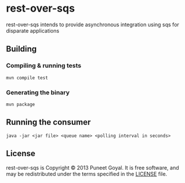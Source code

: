 # rest-over-sqs

rest-over-sqs intends to provide asynchronous integration using sqs for disparate applications 

## Building

### Compiling & running tests

```shell
mvn compile test
```

### Generating the binary

```shell
mvn package
```

## Running the consumer

```shell
java -jar <jar file> <queue name> <polling interval in seconds>
```


## License

rest-over-sqs is Copyright © 2013 Puneet Goyal. It is free software, and may be redistributed under the terms specified in the [LICENSE](https://github.com/pungoyal/rest-over-sqs/blob/master/LICENSE.md) file.